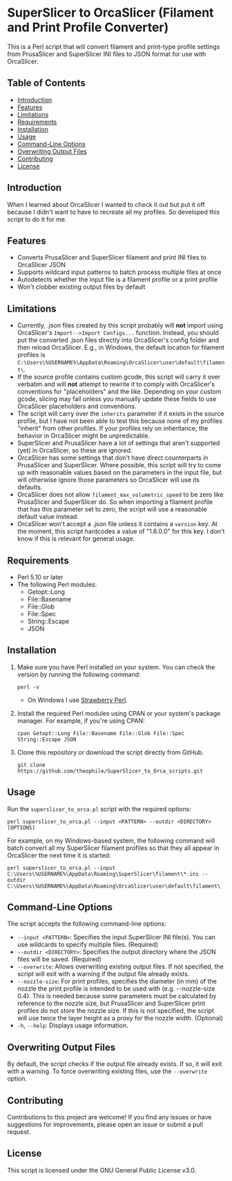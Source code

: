 # SuperSlicer to OrcaSlicer (Filament and Print Profile Converter)

This is a Perl script that will convert filament and print-type profile settings from PrusaSlicer and SuperSlicer INI files to JSON format for use with OrcaSlicer.

## Table of Contents

- [Introduction](#introduction)
- [Features](#features)
- [Limitations](#limitations)
- [Requirements](#requirements)
- [Installation](#installation)
- [Usage](#usage)
- [Command-Line Options](#command-line-options)
- [Overwriting Output Files](#overwriting-output-files)
- [Contributing](#contributing)
- [License](#license)

## Introduction

When I learned about OrcaSlicer I wanted to check it out but put it off because I didn't want to have to recreate all my profiles. So developed this script to do it for me. 

## Features

- Converts PrusaSlicer and SuperSlicer filament and print INI files to OrcaSlicer JSON
- Supports wildcard input patterns to batch process multiple files at once
- Autodetects whether the input file is a filament profile or a print profile
- Won't clobber existing output files by default

## Limitations

- Currently, .json files created by this script probably will **not** import using OrcaSlicer's `Import-->Import Configs...` function. Instead, you should put the converted .json files directly into OrcaSlicer's config folder and then reload OrcaSlicer. E.g., in Windows, the default location for filament profiles is `C:\Users\%USERNAME%\AppData\Roaming\OrcaSlicer\user\default\filament\`.
- If the source profile contains custom gcode, this script will carry it over verbatim and will **not** attempt to rewrite it to comply with OrcaSlicer's conventions for "placeholders" and the like. Depending on your custom gcode, slicing may fail unless you manually update these fields to use OrcaSlicer placeholders and conventions.
- The script will carry over the `inherits` parameter if it exists in the source profile, but I have not been able to test this because none of my profiles "inherit" from other profiles. If your profiles rely on inheritance, the behavior in OrcaSlicer might be unpredictable.
- SuperSlicer and PrusaSlicer have a lot of settings that aren't supported (yet) in OrcaSlicer, so these are ignored.
- OrcaSlicer has some settings that don't have direct counterparts in PrusaSlicer and SuperSlicer. Where possible, this script will try to come up with reasonable values based on the parameters in the input file, but will otherwise ignore those parameters so OrcaSlicer will use its defaults.
- OrcaSlicer does not allow `filament_max_volumetric_speed` to be zero like PrusaSlicer and SuperSlicer do. So when importing a filament profile that has this parameter set to zero, the script will use a reasonable default value instead.
- OrcaSlicer won't accept a .json file unless it contains a `version` key. At the moment, this script hardcodes a value of "1.6.0.0" for this key. I don't know if this is relevant for general usage.

## Requirements

- Perl 5.10 or later
- The following Perl modules:
  - Getopt::Long
  - File::Basename
  - File::Glob
  - File::Spec
  - String::Escape
  - JSON

## Installation

1. Make sure you have Perl installed on your system. You can check the version by running the following command:

    ```
    perl -v
    ```

   - On Windows I use [Strawberry Perl](https://strawberryperl.com/).

2. Install the required Perl modules using CPAN or your system's package manager. For example, if you're using CPAN:

    ```
    cpan Getopt::Long File::Basename File::Glob File::Spec String::Escape JSON
    ```

3. Clone this repository or download the script directly from GitHub.

    ```
    git clone https://github.com/theophile/SuperSlicer_to_Orca_scripts.git
    ```

## Usage

Run the `superslicer_to_orca.pl` script with the required options:

```
perl superslicer_to_orca.pl --input <PATTERN> --outdir <DIRECTORY> [OPTIONS]
```

For example, on my Windows-based system, the following command will batch convert all my SuperSlicer filament profiles so that they all appear in OrcaSlicer the next time it is started:

```
perl superslicer_to_orca.pl --input C:\Users\%USERNAME%\AppData\Roaming\SuperSlicer\filament\*.ini --outdir C:\Users\%USERNAME%\AppData\Roaming\OrcaSlicer\user\default\filament\
```

## Command-Line Options

The script accepts the following command-line options:

- `--input <PATTERN>`: Specifies the input SuperSlicer INI file(s). You can use wildcards to specify multiple files. (Required)
- `--outdir <DIRECTORY>`: Specifies the output directory where the JSON files will be saved. (Required)
- `--overwrite`: Allows overwriting existing output files. If not specified, the script will exit with a warning if the output file already exists.
- `--nozzle-size`: For print profiles, specifies the diameter (in mm) of the nozzle the print profile is intended to be used with (e.g. --nozzle-size 0.4). This is needed because some parameters must be calculated by reference to the nozzle size, but PrusaSlicer and SuperSlicer print profiles do not store the nozzle size. If this is not specified, the script will use twice the layer height as a proxy for the nozzle width. (Optional)
- `-h`, `--help`: Displays usage information.

## Overwriting Output Files

By default, the script checks if the output file already exists. If so, it will exit with a warning. To force overwriting existing files, use the `--overwrite` option.

## Contributing

Contributions to this project are welcome! If you find any issues or have suggestions for improvements, please open an issue or submit a pull request.

## License

This script is licensed under the GNU General Public License v3.0.


